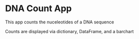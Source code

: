 # DNA Count App

This app counts the nuceleotides of a DNA sequence

Counts are displayed via dictionary, DataFrame, and a barchart